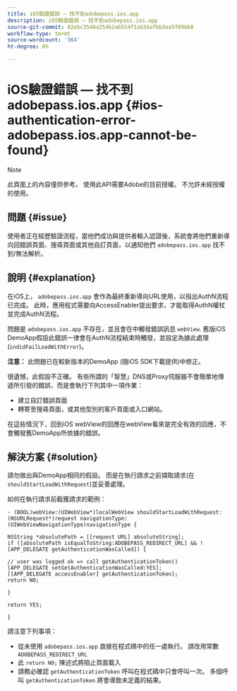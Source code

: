 ```yaml
---
title: iOS驗證錯誤 — 找不到adobepass.ios.app
description: iOS驗證錯誤 — 找不到adobepass.ios.app
source-git-commit: 02ebc3548a254b2a6554f1ab34afbb3ea5f09bb8
workflow-type: tm+mt
source-wordcount: '364'
ht-degree: 0%

---
```


# iOS驗證錯誤 — 找不到adobepass.ios.app {#ios-authentication-error-adobepass.ios.app-cannot-be-found}

>[!NOTE]
>
>此頁面上的內容僅供參考。 使用此API需要Adobe的目前授權。 不允許未經授權的使用。

## 問題 {#issue}

使用者正在經歷驗證流程，當他們成功與提供者輸入認證後，系統會將他們重新導向回錯誤頁面、搜尋頁面或其他自訂頁面，以通知他們 `adobepass.ios.app` 找不到/無法解析。

## 說明 {#explanation}

在iOS上， `adobepass.ios.app` 會作為最終重新導向URL使用，以指出AuthN流程已完成。 此時，應用程式需要向AccessEnabler提出要求，才能取得AuthN權杖並完成AuthN流程。

問題是 `adobepass.ios.app` 不存在，並且會在中觸發錯誤訊息 `webView`. 舊版iOS DemoApp假設此錯誤一律會在AuthN流程結束時觸發，並設定為據此處理(`indidFailLoadWithError`)。

**注意：** 此問題已在較新版本的DemoApp (隨iOS SDK下載提供)中修正。

很遺憾，此假設不正確。 有些所謂的「智慧」DNS或Proxy伺服器不會簡單地傳遞所引發的錯誤，而是會執行下列其中一項作業：

- 建立自訂錯誤頁面
- 轉寄至搜尋頁面，或其他型別的客戶頁面或入口網站。

在這些情況下，回到iOS webView的回應在webView看來是完全有效的回應，不會觸發舊DemoApp所依據的錯誤。

## 解決方案 {#solution}

請勿做出與DemoApp相同的假設。 而是在執行請求之前擷取請求(在 `shouldStartLoadWithRequest`)並妥善處理。

如何在執行請求前截獲請求的範例：

```obj-c
- (BOOL)webView:(UIWebView*)localWebView shouldStartLoadWithRequest:(NSURLRequest*)request navigationType:(UIWebViewNavigationType)navigationType {

NSString *absolutePath = [[request URL] absoluteString]; 
if ([absolutePath isEqualToString:ADOBEPASS_REDIRECT_URL] && ![APP_DELEGATE getAuthenticationWasCalled]) {

// user was logged ok => call getAuthenticationToken() 
[APP_DELEGATE setGetAuthenticationWasCalled:YES]; 
[[APP_DELEGATE accessEnabler] getAuthenticationToken];
return NO;

}

return YES;

}
```

請注意下列事項：

- 從未使用 `adobepass.ios.app` 直接在程式碼中的任一處執行。 請改用常數 `ADOBEPASS_REDIRECT_URL`
- 此 `return NO;` 陳述式將阻止頁面載入
- 請務必確認 `getAuthenticationToken` 呼叫在程式碼中只會呼叫一次。 多個呼叫 `getAuthenticationToken` 將會導致未定義的結果。
